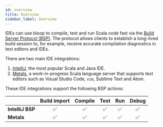 ```yaml
---
id: overview
title: Overview
sidebar_label: Overview
---
```


IDEs can use bloop to compile, test and run Scala code fast via the
[Build Server Protocol (BSP)](https://github.com/scalacenter/bsp). The protocol
allows clients to establish a long-lived build session to, for example, receive
accurate compilation diagnostics in text editors and IDEs.

There are two main IDE integrations:

1. [IntelliJ](ides/intellij.md), the most popular Scala and Java IDE.
1. [Metals](ides/metals.md), a work-in-progress Scala language server that
   supports text editors such as Visual Studio Code, `vim`, Sublime Text and
   Atom.

These IDE integrations support the following BSP actions:

|                  | Build import | Compile | Test | Run | Debug |
| ---------------- | :----------: | :-----: | :--: | :-: | :---: |
| **IntelliJ BSP** |      ✅      |   ✅    |  ✅  | ✅  |  ✅   |
| **Metals**       |      ✅      |   ✅    |  ✅  | ✅  |  ✅   |
